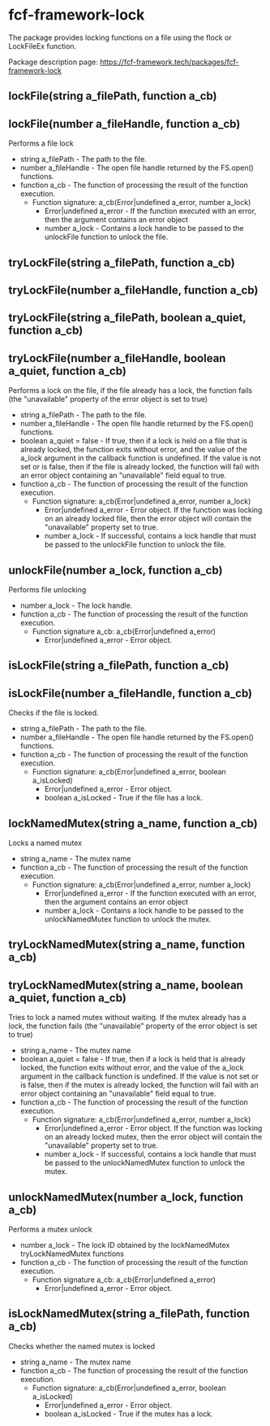 # fcf-framework-lock

The package provides locking functions on a file using the flock or LockFileEx function.

Package description page: https://fcf-framework.tech/packages/fcf-framework-lock

## lockFile(string a_filePath, function a_cb)
## lockFile(number a_fileHandle, function a_cb)
Performs a file lock
- string a_filePath - The path to the file.
- number a_fileHandle - The open file handle returned by the FS.open() functions.
- function a_cb - The function of processing the result of the function execution.
    - Function signature: a_cb(Error|undefined a_error, number a_lock)
        - Error|undefined a_error - If the function executed with an error, then the argument contains an error object
        - number a_lock - Contains a lock handle to be passed to the unlockFile function to unlock the file.

## tryLockFile(string a_filePath, function a_cb)
## tryLockFile(number a_fileHandle, function a_cb)
## tryLockFile(string a_filePath, boolean a_quiet, function a_cb)
## tryLockFile(number a_fileHandle, boolean a_quiet, function a_cb)
Performs a lock on the file, if the file already has a lock, the function fails (the "unavailable" property of the error object is set to true)
- string a_filePath - The path to the file.
- number a_fileHandle - The open file handle returned by the FS.open() functions.
- boolean a_quiet = false - If true, then if a lock is held on a file that is already locked, the function exits without error, and the value of the a_lock argument in the callback function is undefined. If the value is not set or is false, then if the file is already locked, the function will fail with an error object containing an "unavailable" field equal to true.
- function a_cb - The function of processing the result of the function execution.
    - Function signature: a_cb(Error|undefined a_error, number a_lock)
        - Error|undefined a_error - Error object. If the function was locking on an already locked file, then the error object will contain the "unavailable" property set to true.
        - number a_lock - If successful, contains a lock handle that must be passed to the unlockFile function to unlock the file.

## unlockFile(number a_lock, function a_cb)
Performs file unlocking
- number a_lock - The lock handle.
- function a_cb - The function of processing the result of the function execution.
    - Function signature a_cb: a_cb(Error|undefined a_error)
        - Error|undefined a_error - Error object.

## isLockFile(string a_filePath, function a_cb)
## isLockFile(number a_fileHandle, function a_cb)
Checks if the file is locked.
- string a_filePath - The path to the file.
- number a_fileHandle - The open file handle returned by the FS.open() functions.
- function a_cb - The function of processing the result of the function execution.
    - Function signature: a_cb(Error|undefined a_error, boolean a_isLocked)
        - Error|undefined a_error - Error object.
        - boolean a_isLocked - True if the file has a lock.

## lockNamedMutex(string a_name, function a_cb)
Locks a named mutex
- string a_name - The mutex name
- function a_cb - The function of processing the result of the function execution.
    - Function signature: a_cb(Error|undefined a_error, number a_lock)
        - Error|undefined a_error - If the function executed with an error, then the argument contains an error object
        - number a_lock - Contains a lock handle to be passed to the unlockNamedMutex function to unlock the mutex.

## tryLockNamedMutex(string a_name, function a_cb)
## tryLockNamedMutex(string a_name, boolean a_quiet, function a_cb)
Tries to lock a named mutex without waiting. If the mutex already has a lock, the function fails (the "unavailable" property of the error object is set to true)
- string a_name - The mutex name
- boolean a_quiet = false - If true, then if a lock is held that is already locked, the function exits without error, and the value of the a_lock argument in the callback function is undefined. If the value is not set or is false, then if the mutex is already locked, the function will fail with an error object containing an "unavailable" field equal to true.
- function a_cb - The function of processing the result of the function execution.
    - Function signature: a_cb(Error|undefined a_error, number a_lock)
        - Error|undefined a_error - Error object. If the function was locking on an already locked mutex, then the error object will contain the "unavailable" property set to true.
        - number a_lock - If successful, contains a lock handle that must be passed to the unlockNamedMutex function to unlock the mutex.

## unlockNamedMutex(number a_lock, function a_cb)
Performs a mutex unlock
- number a_lock - The lock ID obtained by the lockNamedMutex tryLockNamedMutex functions
- function a_cb - The function of processing the result of the function execution.
    - Function signature a_cb: a_cb(Error|undefined a_error)
        - Error|undefined a_error - Error object.

## isLockNamedMutex(string a_filePath, function a_cb)
Checks whether the named mutex is locked
- string a_name - The mutex name
- function a_cb - The function of processing the result of the function execution.
    - Function signature: a_cb(Error|undefined a_error, boolean a_isLocked)
        - Error|undefined a_error - Error object.
        - boolean a_isLocked - True if the mutex has a lock.

